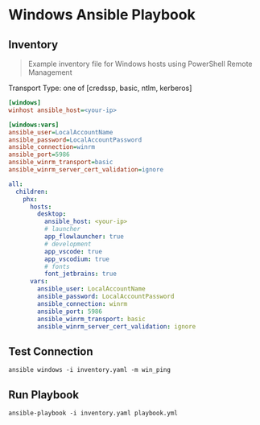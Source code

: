 # Windows Ansible Playbook

## Inventory

> Example inventory file for Windows hosts using PowerShell Remote Management

Transport Type: one of [credssp, basic, ntlm, kerberos]

```ini
[windows]
winhost ansible_host=<your-ip>

[windows:vars]
ansible_user=LocalAccountName
ansible_password=LocalAccountPassword
ansible_connection=winrm
ansible_port=5986
ansible_winrm_transport=basic
ansible_winrm_server_cert_validation=ignore
```

```yaml
all:
  children:
    phx:
      hosts:
        desktop:
          ansible_host: <your-ip>
          # launcher
          app_flowlauncher: true
          # development
          app_vscode: true
          app_vscodium: true
          # fonts
          font_jetbrains: true
      vars:
        ansible_user: LocalAccountName
        ansible_password: LocalAccountPassword
        ansible_connection: winrm
        ansible_port: 5986
        ansible_winrm_transport: basic
        ansible_winrm_server_cert_validation: ignore

```

## Test Connection

```
ansible windows -i inventory.yaml -m win_ping
```

## Run Playbook

```
ansible-playbook -i inventory.yaml playbook.yml
```
